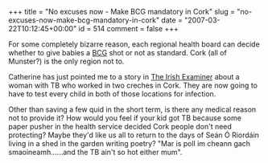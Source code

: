 +++
title = "No excuses now - Make BCG mandatory in Cork"
slug = "no-excuses-now-make-bcg-mandatory-in-cork"
date = "2007-03-22T10:12:45+00:00"
id = 514
comment = false
+++

For some completely bizarre reason, each regional health board can decide whether to give babies a [BCG](http://www.immunisation.ie/en/ChildhoodImmunisation/BCG/) shot or not as standard. Cork (all of Munster?) is the only region not to. 

Catherine has just pointed me to a story in [The Irish Examiner](http://www.irishexaminer.ie/irishexaminer/pages/story.aspx-qqqg=ireland-qqqm=ireland-qqqa=ireland-qqqid=28504-qqqx=1.asp) about a woman with TB who worked in two creches in Cork. They are now going to have to test every child in both of those locations for infection. 

Other than saving a few quid in the short term, is there any medical reason not to provide it? How would you feel if your kid got TB because some paper pusher in the health service decided Cork people don't need protecting? Maybe they'd like us all to return to the days of Seán Ó Riordáin living in a shed in the garden writing poetry? "Mar is poll im cheann gach smaoineamh......and the TB ain't so hot either mum".
